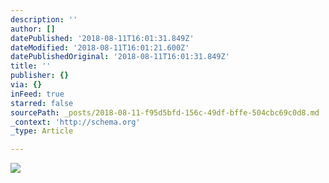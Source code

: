 ```yaml
---
description: ''
author: []
datePublished: '2018-08-11T16:01:31.849Z'
dateModified: '2018-08-11T16:01:21.600Z'
datePublishedOriginal: '2018-08-11T16:01:31.849Z'
title: ''
publisher: {}
via: {}
inFeed: true
starred: false
sourcePath: _posts/2018-08-11-f95d5bfd-156c-49df-bffe-504cbc69c0d8.md
_context: 'http://schema.org'
_type: Article

---
```

![](https://the-grid-user-content.s3-us-west-2.amazonaws.com/38d5103d-fdd8-43f0-a5d8-42e3d2316db6.png)